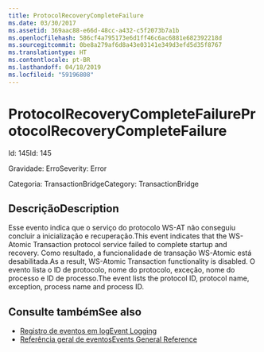 ```yaml
---
title: ProtocolRecoveryCompleteFailure
ms.date: 03/30/2017
ms.assetid: 369aac88-e66d-48cc-a432-c5f2073b7a1b
ms.openlocfilehash: 586cf4a795173e6d1ff46c6ac6881e682392218d
ms.sourcegitcommit: 0be8a279af6d8a43e03141e349d3efd5d35f8767
ms.translationtype: HT
ms.contentlocale: pt-BR
ms.lasthandoff: 04/18/2019
ms.locfileid: "59196808"
---
```

# <a name="protocolrecoverycompletefailure"></a><span data-ttu-id="36286-102">ProtocolRecoveryCompleteFailure</span><span class="sxs-lookup"><span data-stu-id="36286-102">ProtocolRecoveryCompleteFailure</span></span>
<span data-ttu-id="36286-103">Id: 145</span><span class="sxs-lookup"><span data-stu-id="36286-103">Id: 145</span></span>  
  
 <span data-ttu-id="36286-104">Gravidade: Erro</span><span class="sxs-lookup"><span data-stu-id="36286-104">Severity: Error</span></span>  
  
 <span data-ttu-id="36286-105">Categoria: TransactionBridge</span><span class="sxs-lookup"><span data-stu-id="36286-105">Category: TransactionBridge</span></span>  
  
## <a name="description"></a><span data-ttu-id="36286-106">Descrição</span><span class="sxs-lookup"><span data-stu-id="36286-106">Description</span></span>  
 <span data-ttu-id="36286-107">Esse evento indica que o serviço do protocolo WS-AT não conseguiu concluir a inicialização e recuperação.</span><span class="sxs-lookup"><span data-stu-id="36286-107">This event indicates that the WS-Atomic Transaction protocol service failed to complete startup and recovery.</span></span> <span data-ttu-id="36286-108">Como resultado, a funcionalidade de transação WS-Atomic está desabilitada.</span><span class="sxs-lookup"><span data-stu-id="36286-108">As a result, WS-Atomic Transaction functionality is disabled.</span></span> <span data-ttu-id="36286-109">O evento lista o ID de protocolo, nome do protocolo, exceção, nome do processo e ID de processo.</span><span class="sxs-lookup"><span data-stu-id="36286-109">The event lists the protocol ID, protocol name, exception, process name and process ID.</span></span>  
  
## <a name="see-also"></a><span data-ttu-id="36286-110">Consulte também</span><span class="sxs-lookup"><span data-stu-id="36286-110">See also</span></span>

- [<span data-ttu-id="36286-111">Registro de eventos em log</span><span class="sxs-lookup"><span data-stu-id="36286-111">Event Logging</span></span>](../../../../../docs/framework/wcf/diagnostics/event-logging/index.md)
- [<span data-ttu-id="36286-112">Referência geral de eventos</span><span class="sxs-lookup"><span data-stu-id="36286-112">Events General Reference</span></span>](../../../../../docs/framework/wcf/diagnostics/event-logging/events-general-reference.md)
